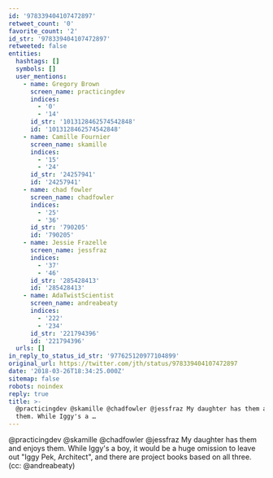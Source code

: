 ```yaml
---
id: '978339404107472897'
retweet_count: '0'
favorite_count: '2'
id_str: '978339404107472897'
retweeted: false
entities:
  hashtags: []
  symbols: []
  user_mentions:
    - name: Gregory Brown
      screen_name: practicingdev
      indices:
        - '0'
        - '14'
      id_str: '1013128462574542848'
      id: '1013128462574542848'
    - name: Camille Fournier
      screen_name: skamille
      indices:
        - '15'
        - '24'
      id_str: '24257941'
      id: '24257941'
    - name: chad fowler
      screen_name: chadfowler
      indices:
        - '25'
        - '36'
      id_str: '790205'
      id: '790205'
    - name: Jessie Frazelle
      screen_name: jessfraz
      indices:
        - '37'
        - '46'
      id_str: '285428413'
      id: '285428413'
    - name: AdaTwistScientist
      screen_name: andreabeaty
      indices:
        - '222'
        - '234'
      id_str: '221794396'
      id: '221794396'
  urls: []
in_reply_to_status_id_str: '977625120977104899'
original_url: https://twitter.com/jth/status/978339404107472897
date: '2018-03-26T18:34:25.000Z'
sitemap: false
robots: noindex
reply: true
title: >-
  @practicingdev @skamille @chadfowler @jessfraz My daughter has them and enjoys
  them. While Iggy's a …
---
```


@practicingdev @skamille @chadfowler @jessfraz My daughter has them and enjoys them. While Iggy's a boy, it would be a huge omission to leave out "Iggy Pek, Architect", and there are project books based on all three. (cc: @andreabeaty)